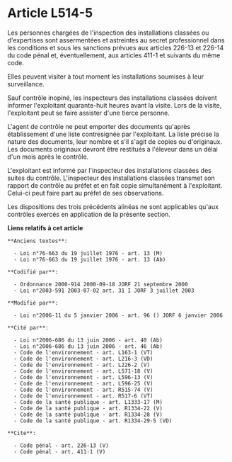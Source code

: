 # Article L514-5

Les personnes chargées de l'inspection des installations classées ou d'expertises sont assermentées et astreintes au secret
professionnel dans les conditions et sous les sanctions prévues aux articles 226-13 et 226-14 du code pénal et,
éventuellement, aux articles 411-1 et suivants du même code. 

Elles peuvent visiter à tout moment les installations soumises à leur surveillance. 

Sauf contrôle inopiné, les inspecteurs des installations classées doivent informer l'exploitant quarante-huit heures avant la
visite. Lors de la visite, l'exploitant peut se faire assister d'une tierce personne. 

L'agent de contrôle ne peut emporter des documents qu'après établissement d'une liste contresignée par l'exploitant. La liste
précise la nature des documents, leur nombre et s'il s'agit de copies ou d'originaux. Les documents originaux devront être
restitués à l'éleveur dans un délai d'un mois après le contrôle. 

L'exploitant est informé par l'inspecteur des installations classées des suites du contrôle. L'inspecteur des installations
classées transmet son rapport de contrôle au préfet et en fait copie simultanément à l'exploitant. Celui-ci peut faire part
au préfet de ses observations. 

Les dispositions des trois précédents alinéas ne sont applicables qu'aux contrôles exercés en application de la présente
section.

**Liens relatifs à cet article**

	**Anciens textes**:

	  - Loi n°76-663 du 19 juillet 1976 - art. 13 (M)
	  - Loi n°76-663 du 19 juillet 1976 - art. 13 (Ab)

	**Codifié par**:

	  - Ordonnance 2000-914 2000-09-18 JORF 21 septembre 2000
	  - Loi n°2003-591 2003-07-02 art. 31 I JORF 3 juillet 2003

	**Modifié par**:

	  - Loi n°2006-11 du 5 janvier 2006 - art. 96 () JORF 6 janvier 2006

	**Cité par**:

	  - Loi n°2006-686 du 13 juin 2006 - art. 40 (Ab)
	  - Loi n°2006-686 du 13 juin 2006 - art. 46 (Ab)
	  - Code de l'environnement - art. L163-1 (VT)
	  - Code de l'environnement - art. L216-3 (VD)
	  - Code de l'environnement - art. L226-2 (V)
	  - Code de l'environnement - art. L571-18 (V)
	  - Code de l'environnement - art. L596-13 (V)
	  - Code de l'environnement - art. L596-25 (V)
	  - Code de l'environnement - art. R515-74 (V)
	  - Code de l'environnement - art. R517-6 (VT)
	  - Code de la santé publique - art. L1333-17 (M)
	  - Code de la santé publique - art. R1334-22 (V)
	  - Code de la santé publique - art. R1334-28 (V)
	  - Code de la santé publique - art. R1334-29-5 (VD)

	**Cite**:

	  - Code pénal - art. 226-13 (V)
	  - Code pénal - art. 411-1 (V)

